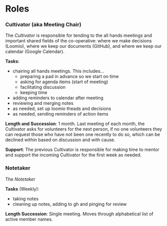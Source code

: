 # Roles

### Cultivator (aka Meeting Chair)

The *Cultivator* is responsible for tending to the all hands meetings and important shared fields of the co-operative: where we make decisions (Loomio), where we keep our documents (GitHub), and where we keep our calendar (Google Calendar).

**Tasks**:
-  chairing all hands meetings. This includes...
   - preparing a pad in advance so we start on time
   - asking for agenda items (start of meeting)
   - facilitating discussion
   - keeping time
- adding reminders to calendar after meeting
- reviewing and merging notes
- as needed, set up loomio theads and decisions
- as needed, sending reminders of action items

**Length and Succession**:
1 month. Last meeting of each month, the Cultivator asks for volunteers for the next person, if no one volunteers they can request those who have not been one recently to do so, which can be declined within based on discussion and with cause.

**Support**:
The previous Cultivator is responsible for making time to mentor and support the incoming Cultivator for the first week as needed.

### Notetaker

The *Notetaker*

**Tasks** (Weekly):
- taking notes
- cleaning up notes, adding to gh and pinging for review

**Length Succession**:
Single meeting. Moves through alphabetical list of active member names.
